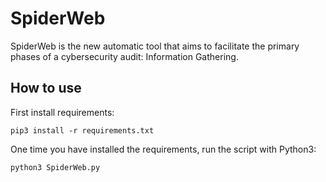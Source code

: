 # SpiderWeb
SpiderWeb is the new automatic tool that aims to facilitate the primary phases of a cybersecurity audit: Information Gathering.

## How to use
First install requirements:

``pip3 install -r requirements.txt``

One time you have installed the requirements, run the script with Python3:

``python3 SpiderWeb.py``
